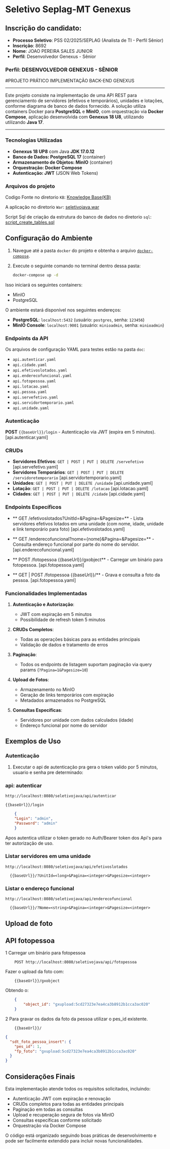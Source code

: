 # Seletivo Seplag-MT Genexus

## Inscrição do candidato:

- **Processo Seletivo**: PSS 02/2025/SEPLAG (Analista de TI - Perfil Sênior)
- **Inscrição**: 8692
- **Nome**: JOAO PEREIRA SALES JUNIOR
- **Perfil**: Desenvolvedor Genexus - Sênior


### Perfil: DESENVOLVEDOR GENEXUS - SÊNIOR


#PROJETO PRÁTICO IMPLEMENTAÇÃO BACK-END GENEXUS


---


Este projeto consiste na implementação de uma API REST para gerenciamento de servidores (efetivos e temporários), unidades e lotações, conforme diagrama de banco de dados fornecido. A solução utiliza containers Docker para **PostgreSQL** e **MinIO**, com orquestração via **Docker Compose**, aplicação desenvolvida com **Genexus 18 U8**, utilizando utilizando **Java 17**.


---

### Tecnologias Utilizadas

 - **Genexus 18 UP8** com Java **JDK 17.0.12** 
 - **Banco de Dados: PostgreSQL 17** (container) 
 - **Armazenamento de Objetos: MinIO** (container) 
 - **Orquestração: Docker Compose** 
 - **Autenticação: JWT** (JSON Web Tokens) 


### Arquivos do projeto
Codigo Fonte no diretorio `KB`: [Knowledge Base(KB)](https://github.com/joaosalesjr/SeletivoSeplagGenexus/edit/main/kb/KB_ProjetoGenexus.rar)

A aplicação no diretorio `War`: [seletivojava.war](https://github.com/joaosalesjr/SeletivoSeplagGenexus/edit/main/war/seletivojava.war) 

Script Sql de criação da estrutura do banco de dados no diretorio `sql`: [script_create_tables.sql](https://github.com/joaosalesjr/SeletivoSeplagGenexus/edit/main/sql/script_create_tables.sql) 



## Configuração do Ambiente

1. Navegue até a pasta `docker` do projeto e obtenha o arquivo [`docker-compose`](https://github.com/joaosalesjr/SeletivoSeplagGenexus/blob/main/docker/docker-compose.yaml).

2. Execute o seguinte comando no terminal dentro dessa pasta:
    ```sh
    docker-compose up -d
    ```
  Isso iniciará os seguintes containers:
   - MinIO
   - PostgreSQL
   

O ambiente estará disponível nos seguintes endereços:

- **PostgreSQL**: `localhost:5432` (usuário: `postgres`, senha: `123456`)
- **MinIO Console**: `localhost:9001` (usuário: `minioadmin`, senha: `minioadmin`)


### Endpoints da API

Os arquivos de configuração YAML para testes estão na pasta `doc`:

- `api.autenticar.yaml`
- `api.cidade.yaml`
- `api.efetivoslotados.yaml`
- `api.enderecofuncional.yaml`
- `api.fotopessoa.yaml`
- `api.lotacao.yaml`
- `api.pessoa.yaml`
- `api.servefetivo.yaml`
- `api.servidortemporario.yaml`
- `api.unidade.yaml`


### **Autenticação**

**POST** `{{baseUrl}}/login` - Autenticação via JWT (expira em 5 minutos). [api.autenticar.yaml]

### **CRUDs**

- **Servidores Efetivos**: `GET | POST | PUT | DELETE /servefetivo` [api.servefetivo.yaml]
- **Servidores Temporários**: `GET | POST | PUT | DELETE /servidoretemporario` [api.servidortemporario.yaml]
- **Unidades**: `GET | POST | PUT | DELETE /unidade` [api.unidade.yaml]
- **Lotação**: `GET | POST | PUT | DELETE /lotacao` [api.lotacao.yaml]
- **Cidades**: `GET | POST | PUT | DELETE /cidade` [api.cidade.yaml]

### **Endpoints Específicos**

- ** GET /efetivoslotados?UnitId=<long>&Pagina=<integer>&Pagesize=<integer>** - Lista servidores efetivos lotados em uma unidade (com nome, idade, unidade e link temporário para foto) [api.efetivoslotados.yaml]

- ** GET /enderecofuncional?nome={nome}<string>&Pagina=<integer>&Pagesize=<integer>** - Consulta endereço funcional por parte do nome do servidor. [api.enderecofuncional.yaml]

- ** POST /fotopessoa {{baseUrl}}/gxobject** -  Carregar um binário para fotopessoa. [api.fotopessoa.yaml]

- ** GET | POST /fotopessoa {{baseUrl}}/** -  Grava e consulta a foto da pessoa. [api.fotopessoa.yaml]


### Funcionalidades Implementadas

1. **Autenticação e Autorização**:
   - JWT com expiração em 5 minutos
   - Possibilidade de refresh token 5 minutos

2. **CRUDs Completos**:
   - Todas as operações básicas para as entidades principais
   - Validação de dados e tratamento de erros

3. **Paginação**:
   - Todos os endpoints de listagem suportam paginação via query params (`?Pagina=1&Pagesize=10`)

4. **Upload de Fotos**:
   - Armazenamento no MinIO
   - Geração de links temporários com expiração
   - Metadados armazenados no PostgreSQL

5. **Consultas Específicas**:
   - Servidores por unidade com dados calculados (idade)
   - Endereço funcional por nome do servidor



## Exemplos de Uso

### Autenticação

1. Executar o api de autenticação pra gera o token valido por 5 minutos, usuario e senha pre determinado: 

### api: autenticar 

    http://localhost:8080/seletivojava/api/autenticar
 
    {{baseUrl}}/login

```json
    {
    "Login": "admin",
    "Password": "admin"
    }
```

Apos autentica utilizar o token gerado no Auth/Bearer token dos Api's para ter autorização de uso.


### Listar servidores em uma unidade

    http://localhost:8080/seletivojava/api/efetivoslotados

```url  
  {{baseUrl}}/?UnitId=<long>&Pagina=<integer>&Pagesize=<integer>
```

### Listar o endereço funcional

    http://localhost:8080/seletivojava/api/enderecofuncional

```url  
  {{baseUrl}}/?Nome=<string>&Pagina=<integer>&Pagesize=<integer>
```


## Upload de foto

## API fotopessoa

1 Carregar um binário para fotopessoa

```url
    POST http://localhost:8080/seletivojava/api/fotopessoa
```
Fazer o upload da foto com:
```url
    {{baseUrl}}/gxobject
```
Obtendo o:
```json
    {
        "object_id": "gxupload:5cd27323e7ea4ca3b8912b1cca3ac020"
    }
```

2 Para gravar os dados da foto da pessoa utilizar o pes_id existente.
```url
    {{baseUrl}}/
```
```json
{
  "sdt_foto_pessoa_insert": {
    "pes_id": 1,
    "fp_foto": "gxupload:5cd27323e7ea4ca3b8912b1cca3ac020"
  }
}
```


## Considerações Finais

Esta implementação atende todos os requisitos solicitados, incluindo:
- Autenticação JWT com expiração e renovação
- CRUDs completos para todas as entidades principais
- Paginação em todas as consultas
- Upload e recuperação segura de fotos via MinIO
- Consultas específicas conforme solicitado
- Orquestração via Docker Compose

O código está organizado seguindo boas práticas de desenvolvimento e pode ser facilmente extendido para incluir novas funcionalidades.


